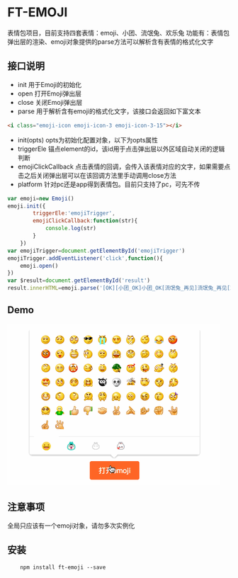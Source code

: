 # FT-EMOJI

表情包项目，目前支持四套表情：emoji、小团、流氓兔、欢乐兔
功能有：表情包弹出层的渲染、emoji对象提供的parse方法可以解析含有表情的格式化文字


## 接口说明

- init 用于Emoji的初始化
- open 打开Emoji弹出层
- close 关闭Emoji弹出层
- parse 用于解析含有emoji的格式化文字，该接口会返回如下富文本
```html
<i class="emoji-icon emoji-icon-3 emoji-icon-3-15"></i>
```
- init(opts) opts为初始化配置对象，以下为opts属性
- triggerEle 锚点element的id，该id用于点击弹出层以外区域自动关闭的逻辑判断 
- emojiClickCallback 点击表情的回调，会传入该表情对应的文字，如果需要点击之后关闭弹出层可以在该回调方法里手动调用close方法
- platform 针对pc还是app得到表情包。目前只支持了pc，可先不传

```js
var emoji=new Emoji()
emoji.init({
        triggerEle:'emojiTrigger',
        emojiClickCallback:function(str){
            console.log(str)
        }
    })
var emojiTrigger=document.getElementById('emojiTrigger')
emojiTrigger.addEventListener('click',function(){
    emoji.open()
})
var $result=document.getElementById('result')
result.innerHTML=emoji.parse('[OK][小团_OK]小团_OK[流氓兔_再见]流氓兔_再见[欢乐兔_走开]欢乐兔_走开')
```
## Demo
![demo](./emoji-demo.gif)
## 注意事项

全局只应该有一个emoji对象，请勿多次实例化

## 安装

```
	npm install ft-emoji --save
```


